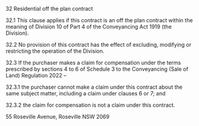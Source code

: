 32 Residential off the plan contract

32.1 This clause applies if this contract is an off the plan contract within the meaning of Division 10 of Part 4 of the Conveyancing Act 1919 (the Division).

32.2 No provision of this contract has the effect of excluding, modifying or restricting the operation of the Division.

32.3 If the purchaser makes a claim for compensation under the terms prescribed by sections 4 to 6 of Schedule 3 to the Conveyancing (Sale of Land) Regulation 2022 –

32.3.1 the purchaser cannot make a claim under this contract about the same subject matter, including a claim under clauses 6 or 7; and

32.3.2 the claim for compensation is not a claim under this contract.

55 Roseville Avenue, Roseville NSW 2069